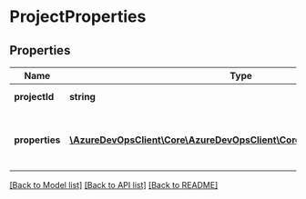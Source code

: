 # ProjectProperties

## Properties
Name | Type | Description | Notes
------------ | ------------- | ------------- | -------------
**projectId** | **string** | The team project Id | [optional] 
**properties** | [**\AzureDevOpsClient\Core\AzureDevOpsClient\Core\Model\ProjectProperty[]**](ProjectProperty.md) | The collection of team project properties | [optional] 

[[Back to Model list]](../README.md#documentation-for-models) [[Back to API list]](../README.md#documentation-for-api-endpoints) [[Back to README]](../README.md)



